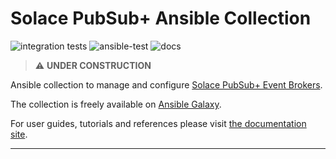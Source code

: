 # Solace PubSub+ Ansible Collection

![integration tests](https://github.com/solace-iot-team/ansible-solace-collection/workflows/integration%20tests/badge.svg)
![ansible-test](https://github.com/solace-iot-team/ansible-solace-collection/workflows/ansible-test/badge.svg)
![docs](https://github.com/solace-iot-team/ansible-solace-collection/workflows/docs/badge.svg)

> :warning: **UNDER CONSTRUCTION**

Ansible collection to manage and configure [Solace PubSub+ Event Brokers](https://solace.com/products/event-broker/).

The collection is freely available on [Ansible Galaxy](https://galaxy.ansible.com/solace/pubsub_plus).

For user guides, tutorials and references please visit [the documentation site](https://solace-iot-team.github.io/ansible-solace-collection/).

---
